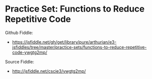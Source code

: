 # Practice Set: Functions to Reduce Repetitive Code 

Github Fiddle:
- https://jsfiddle.net/gh/get/library/pure/arthurian/e3-jsfiddles/tree/master/practice-sets/functions-to-reduce-repetitive-code-ywgtg2mp/

Source Fiddle:
- http://jsfiddle.net/cscie3/ywgtg2mp/

